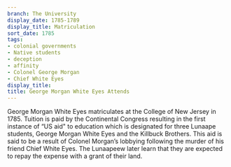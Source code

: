 ```yaml
---
branch: The University
display_date: 1785-1789
display_title: Matriculation
sort_date: 1785
tags:
- colonial governments
- Native students
- deception
- affinity
- Colonel George Morgan
- Chief White Eyes
display_title: 
title: George Morgan White Eyes Attends
---
```


George Morgan White Eyes matriculates at the College of New Jersey in 1785. Tuition is paid by the Continental Congress resulting in the first instance of “US aid" to education which is designated for three Lunaape students, George Morgan White Eyes and the Killbuck Brothers. This aid is said to be a result of Colonel Morgan’s lobbying following the murder of his friend Chief White Eyes. The Lunaapeew later learn that they are expected to repay the expense with a grant of their land.
